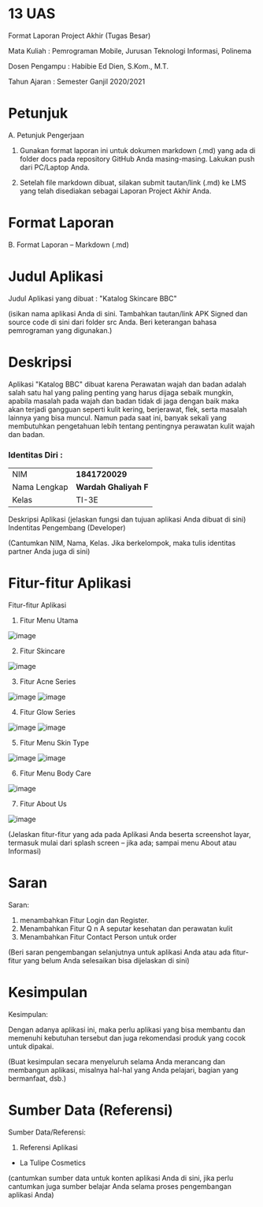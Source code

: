 # 13 UAS

Format Laporan Project Akhir (Tugas Besar)

Mata Kuliah : Pemrograman Mobile, Jurusan Teknologi Informasi, Polinema

Dosen Pengampu : Habibie Ed Dien, S.Kom., M.T.

Tahun Ajaran : Semester Ganjil 2020/2021

# Petunjuk
A. Petunjuk Pengerjaan
1. Gunakan format laporan ini untuk dokumen markdown (.md) yang ada di folder docs
pada repository GitHub Anda masing-masing. Lakukan push dari PC/Laptop Anda.

2. Setelah file markdown dibuat, silakan submit tautan/link (.md) ke LMS yang telah
disediakan sebagai Laporan Project Akhir Anda.

# Format Laporan
B. Format Laporan – Markdown (.md)

# Judul Aplikasi
Judul Aplikasi yang dibuat : "Katalog Skincare BBC"

(isikan nama aplikasi Anda di sini. Tambahkan tautan/link APK Signed dan source code di sini dari folder src Anda. Beri keterangan bahasa pemrograman yang digunakan.)

# Deskripsi
Aplikasi "Katalog BBC" dibuat karena Perawatan wajah dan badan adalah salah satu hal yang paling penting yang harus dijaga sebaik mungkin, apabila masalah pada wajah dan badan tidak di jaga dengan baik maka akan terjadi gangguan seperti kulit kering, berjerawat, flek, serta masalah lainnya yang bisa muncul. Namun pada saat ini, banyak sekali yang membutuhkan pengetahuan lebih tentang pentingnya perawatan kulit wajah dan badan.


### Identitas Diri :

|  |  |
|--|--|
| NIM | **1841720029** |
| Nama Lengkap | **Wardah Ghaliyah F** |
| Kelas | TI-3E |

Deskripsi Aplikasi (jelaskan fungsi dan tujuan aplikasi Anda dibuat di sini)
Indentitas Pengembang (Developer)

(Cantumkan NIM, Nama, Kelas. Jika berkelompok, maka tulis identitas partner Anda juga di sini)

# Fitur-fitur Aplikasi
Fitur-fitur Aplikasi

1. Fitur Menu Utama

![image](img/menu.jpeg)

2. Fitur Skincare

![image](img/skincare.jpeg)

3. Fitur Acne Series

![image](img/acne1.jpeg)
![image](img/acne2.jpeg)


4. Fitur Glow Series

![image](img/glow1.jpeg)
![image](img/glow2.jpeg)

5. Fitur Menu Skin Type

![image](img/skin1.jpeg)
![image](img/skin2.jpeg)

6. Fitur Menu Body Care

![image](img/bodycare.jpeg)

7. Fitur About Us

![image](img/about.jpeg)


(Jelaskan fitur-fitur yang ada pada Aplikasi Anda beserta screenshot layar, termasuk mulai dari splash screen – jika ada; sampai menu About atau Informasi)

# Saran
Saran:

1. menambahkan Fitur Login dan Register.
2. Menambahkan Fitur Q n A seputar kesehatan dan perawatan kulit
3. Menambahkan Fitur Contact Person untuk order 

(Beri saran pengembangan selanjutnya untuk aplikasi Anda atau ada fitur-fitur yang belum Anda selesaikan bisa dijelaskan di sini)

# Kesimpulan
Kesimpulan:

Dengan adanya aplikasi ini, maka perlu aplikasi yang bisa membantu  dan memenuhi kebutuhan tersebut dan juga rekomendasi produk yang cocok untuk dipakai. 

(Buat kesimpulan secara menyeluruh selama Anda merancang dan membangun aplikasi,
misalnya hal-hal yang Anda pelajari, bagian yang bermanfaat, dsb.)

# Sumber Data (Referensi)
Sumber Data/Referensi:

1. Referensi Aplikasi
- La Tulipe Cosmetics

(cantumkan sumber data untuk konten aplikasi Anda di sini, jika perlu cantumkan juga
sumber belajar Anda selama proses pengembangan aplikasi Anda)
